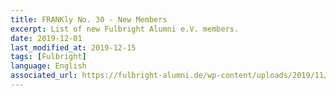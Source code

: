 ```yaml
---
title: FRANKly No. 30 - New Members
excerpt: List of new Fulbright Alumni e.V. members.
date: 2019-12-01
last_modified_at: 2019-12-15
tags: [Fulbright]
language: English
associated_url: https://fulbright-alumni.de/wp-content/uploads/2019/11/FRANKly30_2019.pdf
---
```

